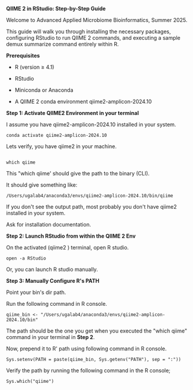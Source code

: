 **QIIME 2 in RStudio: Step-by-Step Guide**

Welcome to Advanced Applied Microbiome Bioinformatics, Summer 2025.

This guide will walk you through installing the necessary packages, configuring RStudio to run QIIME 2 commands, and executing a sample demux summarize command entirely within R.


**Prerequisites**

- R (version ≥ 4.1)

- RStudio

- Miniconda or Anaconda

- A QIIME 2 conda environment qiime2-amplicon-2024.10

**Step 1: Activate QIIME2 Environment in your terminal**

I assume you have qiime2-amplicon-2024.10 installed in your system.

```{bash}
conda activate qiime2-amplicon-2024.10
```

Lets verify, you have qiime2 in your machine.

```{bash}

which qiime
```

This "which qiime' should give the path to the binary (CLI).

It should give something like:

```
/Users/ugalab4/anaconda3/envs/qiime2-amplicon-2024.10/bin/qiime
```

If you don't see the output path, most probably you don't have qiime2 installed in your system.

Ask for installation documentation. 


**Step 2: Launch RStudio from within the QIIME 2 Env**

On the activated (qiime2 ) terminal, open R studio.

```
open -a RStudio
```
Or, you can launch R studio manually.


**Step 3: Manually Configure R's PATH**

Point your bin's dir path.

Run the following command in R console.

```
qiime_bin <- "/Users/ugalab4/anaconda3/envs/qiime2-amplicon-2024.10/bin"

```
The path should be the one you get when you executed the "which qiime" command in your terminal in **Step 2**. 


Now, prepend it to R' path using following command in R console.

```
Sys.setenv(PATH = paste(qiime_bin, Sys.getenv("PATH"), sep = ":"))
```

Verify the path by running the following command in the R console;

```
Sys.which("qiime")
```















